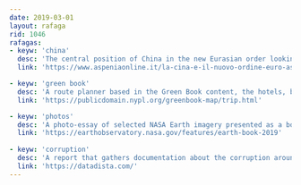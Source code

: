 ```yaml
---
date: 2019-03-01
layout: rafaga
rid: 1046
rafagas:
- keyw: 'china'
  desc: 'The central position of China in the new Eurasian order looking at current and planned geostrategic projects and built infrastructures'
  link: 'https://www.aspeniaonline.it/la-cina-e-il-nuovo-ordine-euro-asiatico/'

- keyw: 'green book'
  desc: 'A route planner based in the Green Book content, the hotels, bars, and restaurants guide for USA black travelers at segregation times'
  link: 'https://publicdomain.nypl.org/greenbook-map/trip.html'

- keyw: 'photos'
  desc: 'A photo-essay of selected NASA Earth imagery presented as a book in several formats online and hardcover'
  link: 'https://earthobservatory.nasa.gov/features/earth-book-2019'
  
- keyw: 'corruption'
  desc: 'A report that gathers documentation about the corruption around the real estate bubble and urbanism abuses at the Spanish Mediterranean coast'
  link: 'https://datadista.com/'
---
```

